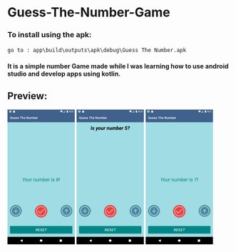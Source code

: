 # Guess-The-Number-Game

### To install using the apk:
    go to : app\build\outputs\apk\debug\Guess The Number.apk
    
#### It is a simple number Game made while I was learning how to use android studio and develop apps using kotlin.

## Preview:
   <img src="screenshots/Screenshot_1629129057.png" width="30%"> <img src="screenshots/Screenshot_1629129048.png" width="30%"> <img src="screenshots/Screenshot_1629129075.png" width="30%">
